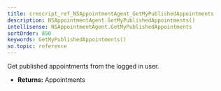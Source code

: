```yaml
---
title: crmscript_ref_NSAppointmentAgent_GetMyPublishedAppointments
description: NSAppointmentAgent.GetMyPublishedAppointments()
intellisense: NSAppointmentAgent.GetMyPublishedAppointments
sortOrder: 850
keywords: GetMyPublishedAppointments()
so.topic: reference
---
```



Get published appointments from the logged in user.



* **Returns:** Appointments


